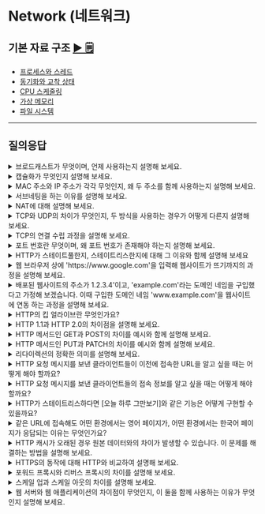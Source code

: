 # Network (네트워크)

## 기본 자료 구조 [▶︎ 🗒](basic.md)

- [프로세스와 스레드](./basic.md#프로세스와-스레드)
- [동기화와 교착 상태](./basic.md#동기화와-교착-상태)
- [CPU 스케줄링](./basic.md#CPU-스케줄링)
- [가상 메모리](./basic.md#가상-메모리)
- [파일 시스템](./basic.md#파일-시스템)

---

## 질의응답

<details>
<summary>브로드캐스트가 무엇이며, 언제 사용하는지 설명해 보세요.</summary>
<p>
- 정답 : 브로드캐스트란 네트워크 내 모든 호스트에게 패킷을 전송하는 전송방식입니다. 브로드캐스트가 사용되는 대표적인 상황에는 ARP request를 보내는 상황이 있습니다.
</p>
</details>

<details>
<summary>캡슐화가 무엇인지 설명해 보세요.</summary>
<p>
- 정답 : 네트워크 송신 과정에서 네트워크 참조 모델의 상위 계층 패킷은 하위 계층의 여러 트레일러가 되어 헤더가 덧붙는 과정이 반복됩니다. 네트워크를 통한 송신과정에서 여러 프로토콜 헤더가 덧붙는 이 과정을 캡슐화라고 합니다. 이때 덧붙은 헤더는 수신자에서 역캡슐화를 거쳐 제거됩니다.
</p>
</details>

<details>
<summary>MAC 주소와 IP 주소가 각각 무엇인지, 왜 두 주소를 함께 사용하는지 설명해 보세요.</summary>
<p>
- 정답 : MAC 주소는 네트워크 인터페이스에 할당되는 물리적 주소로, 로컬 네트워크 내에서 장치를 식별하는데 사용합니다. 그리고 IP 주소는 네트워크 간 통신에서 호스트를 식별하는 논리적 주소입니다. 한 호스트가 모든 네트워크, 모든 호스트의 MAC 주소를 기억하기 어렵고, MAC 주소만으로는 네트워크 간 이동경로 파악, 즉 라우팅이 불가능하기 떄문에 IP 주소도 함께 사용하는 것입니다.
</p>
</details>

<details>
<summary>서브네팅을 하는 이유를 설명해 보세요.</summary>
<p>
- 정답 : 서브네팅은 IP주소를 토대로 네트워크를 더 작은 서브네트워크로 나누기 위해 사용합니다. 서브네팅을 통해 IP 주소와 네트워크를 효율적으로 구획하고 관리할 수 있습니다.
</p>
</details>

<details>
<summary>NAT에 대해 설명해 보세요.
 </summary>
<p>
- 정답 : NAT는 IP 주소를 변환하는 기술로, 네트워크 내부에서 사용하는 사설 IP 주소와 네트워크 외부에서 사용하는 공인 IP 주소를 변환하는 데 주로 사용됩니다. 오늘날 대중적으로 활용되고 있는 NAT는 변환할 IP 주소 쌍과 포트 번호를 함께 기록하고 변환함으로써 하나의 공인 IP 주소를 여러 사설 IP 주소가 공유할 수 있도록 합니다.

</p>
</details>

<details>
<summary>TCP와 UDP의 차이가 무엇인지, 두 방식을 사용하는 경우가 어떻게 다른지 설명해 보세요.
</summary>
<p>
- 정답 :  TCP와 UDP의 차이점은 신뢰성과 연결 방식에 있습니다. TCP는 신뢰할 수 있는 연결형 프로토콜로, 데이터를 전송하기 전에 언결을 수립하고 상태 관리, 흐름 제어, 오류 제어, 혼잡 제어 등의 기능을 통해 데이터의 신뢰성과 순서를 보장합니다. 반면, UDP는 신뢰할 수 없는 비연결형 프로토콜로, 언결 수립 과정 없이 빠르게 데이터를 전송할 수 있지만, 데이터의 신뢰성과 순서를 보장하지는 않습니다. 따라서 데이터 유실 없이 안정적인 통신이 필요하다면 TCP를 사용 하고, 빠른 속도가 필요하지만 약간의 데이터 손실이 허용되는 경우에는 UDP를 사용하는 것이 적합합니다.

</p>
</details>

<details>
<summary>TCP의 연결 수립 과정을 설명해 보세요.
</summary>
<p>
- 정답 :  TCP는 쓰리 웨이 핸드세이크로 연결 수립 과정이 이루어집니다. 먼저, 클라이언트가 서버에 SYN 패킷을 보내 연결을 요청하면, 서버는 SYN 패킷을 받고 SYN-ACK 패킷으로 응답하여 연결 요청을 승인합니다. 다시 서버의 응답을 받은 클라이언트가 ACK 패킷을 성공적으로 전송하면 클라이언트와 서버 간 연결이 수립됩니다.

</p>
</details>
<details>
<summary>포트 번호란 무엇이며, 왜 포트 번호가 존재해야 하는지 설명해 보세요.
</summary>
<p>
- 정답 :  포트 번호는 컴퓨터 네트워크에서 특정 프로세스를 식별하기 위해 사용하는 숫자입니다. IP 주소가 네트워크 상의 특정 장치를 식별하는 역할이라면, 포트 번호는 그 장치 내에서 실행 중인 특정 프로세스를 식별하는 역할을 합니다. 포트 번호 없이 IP 주소만으로는 패킷을 최종적으로 주고받을 프로세스를 식별할 수 없기 때문에 포트 번호를 사용합니다.

</p>
</details>
<details>
<summary>HTTP가 스테이트풀한지, 스테이트리스한지에 대해 그 이유와 함께 설명해 보세요
</summary>
<p>
- 정답 :   HTTP는 스테이트리스 프로토콜입니다. 즉, 서버가 클라이언트의 상태를 기억하시 않기 때문에 클라이언트의 모든 HTTP 요청이 독립적으로 처리되며, 각 요청은 이전 요청과 무관하게 다뤄집니다. HTTP가 스테이트리스한 이유는 서버가 클라이언트 다수의 상태를 유지하는 부담을 덜기 위함입니다. 클라이언트의 상태를 유지하려면 서버 간의 상태 정보를 공유해야 하므로 복잡하고 번거롭습니다. 또한 스테이트리스한 특성은 서버를 쉽게 추가하거나 대체할 수 있어 확장성과 견고함을 높일 수도 있습니다.

</p>
</details>

<details>
<summary>웹 브라우저 상에 'https://www.google.com'을 입력해 웹사이트가 뜨기까지의 과정을 설명해 보세요.
</summary>
<p>
- 정답 :   가장 먼서 로컬 DNS 서버에 'www.google.com'에 해당하는 IP 주소가 케시되어 있는지를 확인합니다. 만약 로컬 DNS 서버가 해당 IP 주소를 저장하고 있다면 해당 IP 주소를 응답하고, 저장하고 있지 않다면 루트 DNS 서버부터 'com' 최상위 도메인(TLD) 서버, google 도메인 서버 등 도메인 네인을 순차적으로 질의하여 IP 주소를 얻어 냅니다.
그리고 클라이언트가 IP 주소를 알게 되면 해당 IP 주소로 TCP 연결을 설정합니다. 이 과정에서 TCP의 쓰리 웨이 핸드세이크가 수행됩니다. 클라이언트가 서버에 SYN 패킷을 보내고, 서버가 SYN-ACK 패킷으로 응답하면 다시 클라이언트가 ACK 패킷을 보내 연결을 확립합니다.
TCP 연결이 설정되면 HTTP 요청을 보냅니다. HTTPS의 경우 SSL/TLS 헨드세이크가 추가로 수행되어 보안 연결을 설정합니다. 이후 클라이언트는 GET 요청을 통해 'www.google.com'의 리소스를 요청하고, 요청을 받은 서버는 필요한 데이터를 준비하여 HTTP 응답으로 보냅니다. 이 HTTP 응답에는 요청한 웹 페이지의 HTML 문서가 포함되어 있습니다.

</p>
</details>
<details>
<summary>배포된 웹사이트의 주소가 1.2.3.4'이고, 'example.com'라는 도메인 네임을 구입했다고 가정해 보겠습니다. 이때 구입한 도메인 네임 'www.example.com'을 웹사이트에 연동 하는 과정을 설명해 보세요.
</summary>
<p>
- 정답 :   도메인 네임을 제공하는 DNS 서비스 업체의 네임 서버에 접속하여 DNS 자원 레코드를 추가하거나 편집해야 합니다. 레코드 타입 A로 도메인 네임 'www.example.com'을 서버의 IP 주소 '1.2.3.4'에 대응시키면 도메인 네임 'www.example.com'을 1, 2, 3, 4'로 변환한 수 있습니다.

</p>
</details>

<details>
<summary>HTTP의 킵 얼라이브란 무엇인가요?
</summary>
<p>
- 정답 :    HTTP의 킵 얼라이브는 지속 연결, 즉 클라이언트와 서버 간의 연결을 지속적으로 유지하여 같은 연결을 통해 여러 요청과 응답을 처리하는 기능입니다. 킵 얼라이브를 사용하면 하나의 연결을 통해 여러 요청 응답을 처리할 수 있습니다.

</p>
</details>

<details>
<summary>HTTP 1.1과 HTTP 2.0의 차이점을 설명해 보세요.
</summary>
<p>
- 정답 :   HTTP 2.0은 HTTP 1.1의 데이터 송수신 방식과 성능을 개선한 버전입니다. 지속 연결을 처음 공식적으로 지원한 HTTP 1.1은 평문으로 메시지를 주고받는 반면, HTTP 2.0은 바이너리 데이터를 기반으로 송수신하고, 헤더 압축과 서버 푸시 기능을 제공하여 성능을 항상시켰습니다. 또한 HTTP 2.0은 HTTP 멀티플렉싱을 통해 여러 요청을 병렬로 처리하여 HOL 블로킹 문제를 완화했습니다.

</p>
</details>

<details>
<summary>HTTP 메서드인 GET과 POST의 차이를 예시와 함께 설명해 보세요.
</summary>
<p>
- 정답 :   서버에서 자원의 표현을 조회하는데 사용하는 GET 메서드는 웹 페이지를 요청할 때 주로 사용합니다. 요청한 자원의 URL을 통해 필요한 정보를 명시하고, 서버가 해당 자원의 내용을 응답으로 반환합니다. 반면, POST 메서드는 서버에 특정 직업을 처리하도록 요청하는 메서드입니다. POST 요청의 경우 메시지 본문이 사용되는 경우가 많지만, GET 요청의 경우에는 메시지 본문이 잘 사용되지 않습니다.

</p>
</details>

<details>
<summary>HTTP 메서드인 PUT과 PATCH의 차이를 예시와 함께 설명해 보세요.
</summary>
<p>
- 정답 :   서버의 자원을 완전히 대체하는 데 사용하는 PUT 메서드는 클라이언트가 보낸 데이터를 기반으로 서버의 기존 자원을 전체적으로 교체하는 메서드입니다. 즉, PUT 요청은 자원의 내용을 덮어쓰기하는 메서드인 반면, PATCH 메서드는 서버 자원의 일부만 수정하는 데 사용 하는 메서드로, 자원을 부분적으로 수정합니다.

</p>
</details>

<details>
<summary>리다이렉션의 정확한 의미를 설명해 보세요.
</summary>
<p>
- 정답 :    리다이렉션은 웹 서버가 클라이언트에게 요청한 자원이 다른 위치로 이동했음을 알리고, 해당 위치로 클라이언트를 자동으로 이동시키는 동작을 의미합니다. 웹 페이지나 리소스의 URL이 변경되었을 경우, 리다이렉션을 통해 클라이언트가 올바른 경로로 요청을 보낼 수 있습니다.

</p>
</details>

<details>
<summary>HTTP 요청 메시지를 보낸 클라이언트들이 이전에 접속한 URL을 알고 싶을 때는 어떻게 해야 할까요?
</summary>
<p>
- 정답 :   Referer 헤더를 확인하면 됩니다. Referer 헤더에는 클라이언트가 HTTP 요청 메시지를 보낼 때 머물렀던 URL이 명시되어 있어 이전에 접속한 URL을 확인할 수 있습니다.

</p>
</details>

<details>
<summary> HTTP 요청 메시지를 보낸 클라이언트들의 접속 정보를 알고 싶을 때는 어떻게 해야 할까요?
</summary>
<p>
- 정답 :   User-Agent 헤더를 확인하면 됩니다. User-Agent 헤더에는 클라이언트가 사용한 브라우저의 종류와 운영체제, 아키텍치 정보, 렌더링 엔진의 종류 등 프로그램 관련 정보가 명시되어 있습니다.

</p>
</details>

<details>
<summary> HTTP가 스테이트리스하다면 [오늘 하루 그만보기]와 같은 기능은 어떻게 구현할 수 있을까요?
</summary>
<p>
- 정답 :   [오늘 하루 그만보기] 기능은 쿠키를 사용해 구현할 수 있습니다. 쿠키는 클라이언트의 상태를
유지하지 않는 스테이트리스 프로토콜의 한계를 보완하는 수단입니다.

</p>
</details>

<details>
<summary> 같은 URL에 접속해도 어떤 환경에서는 영어 페이지가, 어떤 환경에서는 한국어 페이지가 응답되는 이유는 무엇인가요?
</summary>
<p>
- 정답 :   콘텐츠 협상이라는 기능 때문입니다. 콘텐츠 협상이란 같은 자원에 대한 다양한 표현 중 클라이언트가 가장 선호하는 자원의 표현을 제공하는 기능입니다. 클라이언트는 요청 메시지의 헤더를 통해 선호하는 언어를 서버에 알릴 수 있고, 서버는 이를 보고 클라이언트가 선호하는 언어로 응답할 수 있습니다.

</p>
</details>

<details>
<summary> HTTP 캐시가 오래된 경우 원본 데이터와의 차이가 발생할 수 있습니다. 이 문제를 해결하는 방법을 설명해 보세요.
</summary>
<p>
- 정답 :   캐시된 데이터와 원본 데이터가 불일치할 경우, 클라이언트는 If-Modified-Since 헤더나 Ii-None-Match 헤더를 사용해 서버에 원본 데이터의 변경 여부를 확인할 수 있습니다. 이 때 If-Modified-since 헤더는 특정 날짜 이후의 변경 여부를 확인하고, If-None-Match 헤더는 자원의 버전 식별자인 Etag 값을 사용해 변경 여부를 확인합니다. 서버는 버전 변경이 없으면 304 상태 코드로 알리고, 변경이 있으면 새로운 자원을 반환합니다.

</p>
</details>

<details>
<summary> HTTPS의 동작에 대해 HTTP와 비교하여 설명해 보세요.
</summary>
<p>
- 정답 :   HTTP와 HTTPS의 차이는 HTTPS가 TLS를 통해 보안을 추가한 프로토콜이라는 점에 있습 니다. 그렇기 때문에 HTTPS의 연결 수립 과정에는 TCP 핸드셰이크 이후 TLS 핸드셰이크 과정이 포함되어 있습니다. 이 과정에서 암호화 통신을 위한 키 교환과 인증서 검증 등이 이루어지고, HTTPS는 암호화 통신을 수행하게 됩니다.

</p>
</details>

<details>
<summary> 포워드 프록시와 리버스 프록시의 차이를 설명해 보세요.
</summary>
<p>
- 정답 :   포워드 프록시는 클라이언트와 가까운 위치에 있으며, 클라이언트의 요청을 받아 서버로 전달하는 역할을 합니다. 주로 캐시 저장, 클라이언트 암호화, 접근 제한 등을 통해 클라이언트를 대리합니다. 반면, 리버스 프록시는 오리진 서버와 가까운 위치에 있으며, 클라이언트의 요청을 받아 오리진 서버의 응답을 클라이언트에 전달하는 역할을 합니다. 주로 캐시 저장과 로드 밸런싱을 수행합니다.

</p>
</details>

<details>
<summary> 스케일 업과 스케일 아웃의 차이를 설명해 보세요.
</summary>
<p>
- 정답 :   스케일 업은 더 높은 사양의 하드웨어를 추가하는 등 더 뛰어난 성능의 자원으로 대체하여 성
능을 높이는 방법이고, 스케일 아웃은 여러 시스템을 추가하여 처리 능력을 확장하는 방법입니다.

</p>
</details>
<details>
<summary> 웹 서버와 웹 애플리케이션의 차이점이 무엇인지, 이 둘을 함께 사용하는 이유가 무엇인지 설명해 보세요.
</summary>
<p>
- 정답 :   웹 서버는 정적인 콘텐츠를 응답하고, 웹 애플리케이션 서버는 정적인 콘텐츠와 더불어 동적 인 컨텐츠도 응답할 수 있습니다. 웹 서버와 웹 애플리케이션을 함께 사용할 경우 정적인 정 보는 웹 서버가 응답하고, 동적인 정보는 웹 애플리케이션 서버가 응답함으로써 부하를 분산 할 수 있고, 여러 웹 서버 및 웹 애플리케이션을 확장하는 데에 유리합니다.

</p>
</details>
